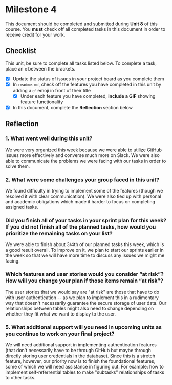 # Milestone 4

This document should be completed and submitted during **Unit 8** of this course. You **must** check off all completed tasks in this document in order to receive credit for your work.

## Checklist

This unit, be sure to complete all tasks listed below. To complete a task, place an `x` between the brackets.

- [x] Update the status of issues in your project board as you complete them
- [x] In `readme.md`, check off the features you have completed in this unit by adding a ✅ emoji in front of their title
  - [x] Under each feature you have completed, **include a GIF** showing feature functionality
- [x] In this document, complete the **Reflection** section below

## Reflection

### 1. What went well during this unit?

We were very organized this week because we were able to utilize GitHub issues more effectively and converse much more on Slack. We were also able to communicate the problems we were facing with our tasks in order to solve them.

### 2. What were some challenges your group faced in this unit?

We found difficulty in trying to implement some of the features (though we resolved it with clear communication). We were also tied up with personal and academic obligations which made it harder to focus on completing assigned tasks.

### Did you finish all of your tasks in your sprint plan for this week? If you did not finish all of the planned tasks, how would you prioritize the remaining tasks on your list?

We were able to finish about 3/4th of our planned tasks this week, which is a good result overall. To improve on it, we plan to start our sprints earlier in the week so that we will have more time to discuss any issues we might me facing.

### Which features and user stories would you consider “at risk”? How will you change your plan if those items remain “at risk”?

The user stories that we would say are "at risk" are those that have to do with user authentication -- as we plan to implement this in a rudimentary way that doesn't necessarily guarantee the secure storage of user data. Our relationships between tables might also need to change depending on whether they fit what we want to display to the user.

### 5. What additional support will you need in upcoming units as you continue to work on your final project?

We will need additional support in implementing authentication features (that don't necessarily have to be through GitHub but maybe through directly storing user credentials in the database). Since this is a stretch feature, however, our priority now is to finish the foundational features, some of which we will need assistance in figuring out. For example: how to implement self-referrential tables to make "subtasks" relationships of tasks to other tasks.
